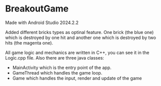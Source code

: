 # BreakoutGame

Made with Android Studio 2024.2.2

Added different bricks types as optinal feature. One brick (the blue one) which is destroyed by one hit and 
another one which is destroyed by two hits (the magenta one).

All game logic and mechanics are written in C++, you can see it in the Logic.cpp file.
Also there are three java classes:
- MainActivity which is the entry point of the app.
- GameThread which handles the game loop.
- Game which handles the input, render and update of the game
